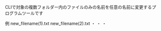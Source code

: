 CLIで対象の複数フォルダー内のファイルのみの名前を任意の名前に変更するプログラムツールです

例
new_filename(1).txt
new_filename(2).txt
        ・
        ・
        ・
